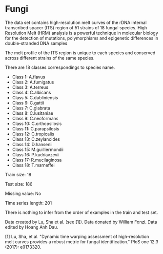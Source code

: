 # Fungi

The data set contains high-resolution melt curves of the rDNA internal transcribed spacer (ITS) region of 51 strains of 18 fungal species. High Resolution Melt (HRM) analysis is a powerful technique in molecular biology for the detection of mutations, polymorphisms and epigenetic differences in double-stranded DNA samples

The melt profile of the ITS region is unique to each species and conserved across different strains of the same species. 

There are 18 classes correspondings to species name. 

- Class 1: A.flavus
- Class 2: A.fumigatus
- Class 3: A.terreus
- Class 4: C.albicans
- Class 5: C.dubliniensis
- Class 6: C.gattii
- Class 7: C.glabrata
- Class 8: C.lusitaniae
- Class 9: C.neoformans
- Class 10: C.orthopsilosis
- Class 11: C.parapsilosis
- Class 12: C.tropicalis
- Class 13: C.zeylanoides
- Class 14: D.hansenii
- Class 15: M.guilliermondii
- Class 16: P.kudriavzevii
- Class 17: R.mucilaginosa
- Class 18: T.marneffei

Train size: 18

Test size: 186

Missing value: No

Time series length: 201

There is nothing to infer from the order of examples in the train and test set.

Data created by Lu, Sha et al. (see [1]). Data donated by William Fonzi. Data edited by Hoang Anh Dau.

[1] Lu, Sha, et al. "Dynamic time warping assessment of high-resolution melt curves provides a robust metric for fungal identification." PloS one 12.3 (2017): e0173320.

